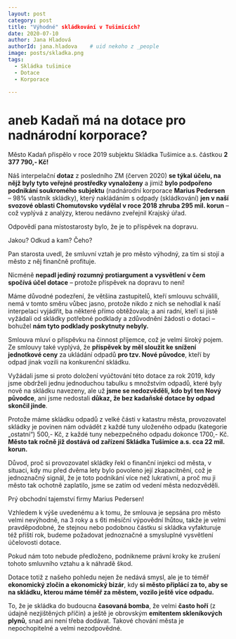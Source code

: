 ```yaml
---
layout: post
category: post
title: "Výhodné" skládkování v Tušimicích?
date: 2020-07-10
author: Jana Hladová
authorId: jana.hladova    # uid nekoho z _people
image: posts/skladka.png
tags:
  - Skládka tušimice
  - Dotace
  - Korporace

---
```


# aneb Kadaň má na dotace pro nadnárodní korporace?

Město Kadaň přispělo v roce 2019 subjektu Skládka Tušimice a.s. částkou **2 377 790,- Kč!**

Náš interpelační **dotaz** z posledního ZM (červen 2020) **se týkal účelu, na nějž byly tyto veřejné prostředky vynaloženy** a jimiž **bylo podpořeno podnikání soukromého subjektu** 
(nadnárodní korporace **Marius Pedersen** – 98% vlastník skládky), který nakládáním s odpady (skládkování) **jen v naší svozové oblasti Chomutovsko vydělal v roce 2018 zhruba 295 mil. korun** 
– což vyplývá z analýzy, kterou nedávno zveřejnil Krajský úřad. 

Odpovědí pana místostarosty bylo, že je to příspěvek na dopravu. 

Jakou? Odkud a kam? Čeho? 

Pan starosta uvedl, že smluvní vztah je pro město výhodný, za tím si stojí a město z něj finančně profituje. 

Nicméně **nepadl jediný rozumný protiargument a vysvětlení v čem spočívá účel dotace** – protože příspěvek na dopravu to není! 

Máme důvodné podezření, že většina zastupitelů, kteří smlouvu schválili, nemá v tomto směru vůbec jasno, protože nikdo z nich se nehodlal k naší interpelaci vyjádřit, ba některé přímo obtěžovala;
a ani radní, kteří si jistě vyžádali od skládky potřebné podklady a zdůvodnění žádosti o dotaci – bohužel **nám tyto podklady poskytnuty nebyly.**

Smlouva mluví o příspěvku na činnost příjemce, což je velmi široký pojem. 
Ze smlouvy také vyplývá, že **příspěvek by měl sloužit ke snížení jednotkové ceny** za ukládání odpadů 
**pro tzv. Nové původce**, kteří by odpad jinak vozili na konkurenční skládku. 

Vyžádali jsme si proto doložení vyúčtování této dotace za rok 2019, kdy jsme obdrželi jednu jednoduchou tabulku s množstvím odpadů, které byly nově na skládku navezeny, 
ale už **jsme se nedozvěděli, kdo byl ten Nový původce**, ani jsme nedostali **důkaz, že bez kadaňské dotace by odpad skončil jinde**. 

Protože máme skládku odpadů z velké části v katastru města, provozovatel skládky je povinen nám odvádět z každé tuny uloženého odpadu (kategorie „ostatní“) 500,- Kč, 
z každé tuny nebezpečného odpadu dokonce 1700,- Kč. 
**Město tak ročně již dostává od zařízení Skládka Tušimice a.s. cca 22 mil. korun.** 

Důvod, proč si provozovatel skládky řekl o finanční injekci od města, v situaci, kdy mu před dvěma lety bylo povoleno její zkapacitnění, což je jednoznačný signál, že je toto podnikání více než lukrativní, 
a proč mu ji město tak ochotně zaplatilo, jsme se zatím od vedení města nedozvěděli. 

Prý obchodní tajemství firmy Marius Pedersen!

Vzhledem k výše uvedenému a k tomu, že smlouva je sepsána pro město velmi nevýhodně, na 3 roky a s 6ti měsíční výpovědní lhůtou, takže je velmi pravděpodobné, že stejnou nebo podobnou částku si skládka vyfakturuje též příští rok, budeme požadovat jednoznačné a smysluplné vysvětlení účelovosti dotace. 

Pokud nám toto nebude předloženo, podnikneme právní kroky ke zrušení tohoto smluvního vztahu a k náhradě škod.

Dotace totiž z našeho pohledu nejen že nedává smysl, ale je to téměř **ekonomický zločin a ekonomický bizár**, kdy **si město připlácí za to, aby se na skládku, kterou máme téměř za městem, vozilo ještě více odpadu.** 

To, že je skládka do budoucna **časovaná bomba**, že velmi **často hoří** (z údajně nezjištěných příčin) a ještě je obrovským **emitentem skleníkových plynů**, snad ani není třeba dodávat. 
Takové chování města je nepochopitelné a velmi nezodpovědné.

